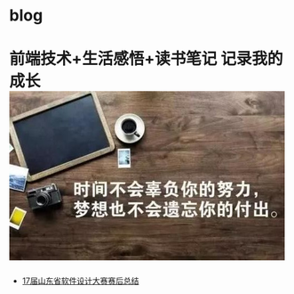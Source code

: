 # blog
# 前端技术+生活感悟+读书笔记 记录我的成长![](README/1.jpg)

+ [17届山东省软件设计大赛赛后总结](https://github.com/yqcznb/blog/blob/master/%E5%AD%A6%E4%B9%A0%E6%80%BB%E7%BB%93/%E7%AC%AC%E5%8D%81%E4%B8%83%E5%B1%8A%E5%B1%B1%E4%B8%9C%E7%9C%81%E5%A4%A7%E5%AD%A6%E7%94%9F%E8%BD%AF%E4%BB%B6%E8%AE%BE%E8%AE%A1%E5%A4%A7%E8%B5%9B%E6%80%BB%E7%BB%93.md)

